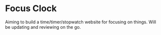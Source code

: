 # Focus Clock

Aiming to build a time/timer/stopwatch website for focusing on things. Will be updating and reviewing on the go.

